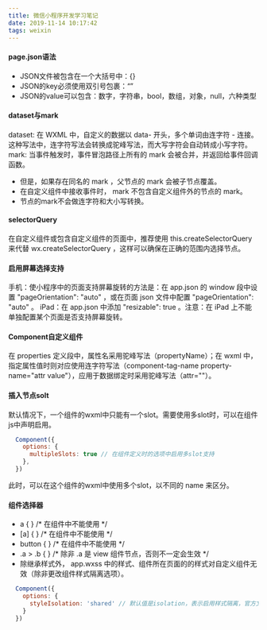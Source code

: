 ```yaml
---
title: 微信小程序开发学习笔记
date: 2019-11-14 10:17:42
tags: weixin
---
```

#### page.json语法
* JSON文件被包含在一个大括号中：{}
* JSON的key必须使用双引号包裹：“”
* JSON的value可以包含：数字，字符串，bool，数组，对象，null，六种类型

#### dataset与mark
dataset: 在 WXML 中，自定义的数据以 data- 开头，多个单词由连字符 - 连接。这种写法中，连字符写法会转换成驼峰写法，而大写字符会自动转成小写字符。
mark: 当事件触发时，事件冒泡路径上所有的 mark 会被合并，并返回给事件回调函数。
* 但是，如果存在同名的 mark ，父节点的 mark 会被子节点覆盖。
* 在自定义组件中接收事件时， mark 不包含自定义组件外的节点的 mark。
* 节点的mark不会做连字符和大小写转换。

#### selectorQuery
在自定义组件或包含自定义组件的页面中，推荐使用 this.createSelectorQuery 来代替 wx.createSelectorQuery ，这样可以确保在正确的范围内选择节点。

#### 启用屏幕选择支持
手机：使小程序中的页面支持屏幕旋转的方法是：在 app.json 的 window 段中设置 "pageOrientation": "auto" ，或在页面 json 文件中配置 "pageOrientation": "auto" 。
iPad：在 app.json 中添加 "resizable": true 。注意：在 iPad 上不能单独配置某个页面是否支持屏幕旋转。

#### Component自定义组件
在 properties 定义段中，属性名采用驼峰写法（propertyName）；在 wxml 中，指定属性值时则对应使用连字符写法（component-tag-name property-name="attr value"），应用于数据绑定时采用驼峰写法（attr=""）。

#### 插入节点solt
默认情况下，一个组件的wxml中只能有一个slot。需要使用多slot时，可以在组件js中声明启用。
```js 
  Component({
    options: {
      multipleSlots: true // 在组件定义时的选项中启用多slot支持
    },
  })
```
此时，可以在这个组件的wxml中使用多个slot，以不同的 name 来区分。

#### 组件选择器
* a { } /* 在组件中不能使用 */
* [a] { } /* 在组件中不能使用 */
* button { } /* 在组件中不能使用 */
* .a > .b { } /* 除非 .a 是 view 组件节点，否则不一定会生效 */
* 除继承样式外， app.wxss 中的样式、组件所在页面的的样式对自定义组件无效（除非更改组件样式隔离选项）。
```js
  Component({
    options: {
      styleIsolation: 'shared' // 默认值是isolation，表示启用样式隔离，官方文档：https://developers.weixin.qq.com/miniprogram/dev/framework/custom-component/wxml-wxss.html
    }
  })
```